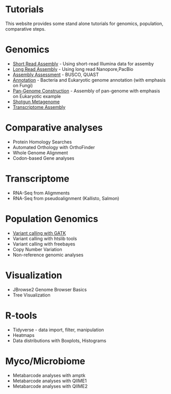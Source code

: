# Tutorials

This website provides some stand alone tutorials for genomics, population, comparative steps.

# Genomics

* [Short Read Assembly](Genomics/Assembly) - Using short-read Illumina data for assemby
* [Long Read Assembly](Genomics/Long_Read_Assembly) - Using long read Nanopore,PacBio
* [Assembly Assessment](Genomics/Genome_Assessment) - BUSCO, QUAST
* [Annotation](Genomics/Genome_Annotation) - Bacteria and Eukaryotic genome annotation (with emphasis on Fungi)
* [Pan-Genome Construction](Genomes/Pangenome) - Assembly of pan-genome with emphasis on Eukaryotic example
* [Shotgun Metagenome](Genomics/Metagenome_Assembly)
* [Transcriptome Assembly](Genomics/Transcriptome_Assembly)

# Comparative analyses

* Protein Homology Searches
* Automated Orthology with OrthoFinder
* Whole Genome Alignment
* Codon-based Gene analyses

# Transcriptome

* RNA-Seq from Aligmments
* RNA-Seq from pseudoalignment (Kallisto, Salmon)

# Population Genomics

* [Variant calling with GATK](Population_Genomics/GATK)
* Variant calling with htslib tools
* Variant calling with freebayes
* Copy Number Variation
* Non-reference genomic analyses

# Visualization

* JBrowse2 Genome Browser Basics
* Tree Visualization

# R-tools

* Tidyverse - data import, filter, manipulation
* Heatmaps
* Data distributions with Boxplots, Histograms

# Myco/Microbiome

* Metabarcode analyses with amptk
* Metabarcode analyses with QIIME1
* Metabarcode analyses with QIIME2
